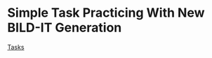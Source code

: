 # Simple Task Practicing With New BILD-IT Generation

<a href="https://github.com/KulovacNedim/BasicsLevelTasks/blob/master/Zadaci.pdf">Tasks</a>
